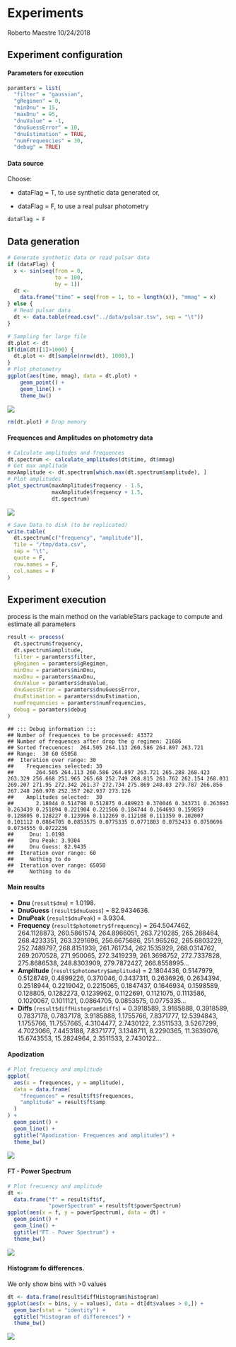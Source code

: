 Experiments
================
Roberto Maestre
10/24/2018

Experiment configuration
------------------------

#### Parameters for execution

``` r
paramters = list(
  "filter" = "gaussian",
  "gRegimen" = 0,
  "minDnu" = 15,
  "maxDnu" = 95,
  "dnuValue" = -1,
  "dnuGuessError" = 10,
  "dnuEstimation" = TRUE,
  "numFrequencies" = 30,
  "debug" = TRUE)
```

#### Data source

Choose:

-   dataFlag = T, to use synthetic data generated or,

-   dataFlag = F, to use a real pulsar photometry

``` r
dataFlag = F
```

Data generation
---------------

``` r
# Generate synthetic data or read pulsar data
if (dataFlag) {
  x <- sin(seq(from = 0,
               to = 100,
               by = 1))
  dt <-
    data.frame("time" = seq(from = 1, to = length(x)), "mmag" = x)
} else {
  # Read pulsar data
  dt <- data.table(read.csv("../data/pulsar.tsv", sep = "\t"))
}

# Sampling for large file
dt.plot <- dt
if(dim(dt)[1]>1000) {
  dt.plot <- dt[sample(nrow(dt), 1000),]
}
# Plot photometry
ggplot(aes(time, mmag), data = dt.plot) +
    geom_point() +
    geom_line() +
    theme_bw()
```

![](Experiments_files/figure-markdown_github/dataGeneration-1.png)

``` r
rm(dt.plot) # Drop memory
```

#### Frequences and Amplitudes on photometry data

``` r
# Calculate amplitudes and frequences
dt.spectrum <- calculate_amplitudes(dt$time, dt$mmag)
# Get max amplitude
maxAmplitude <- dt.spectrum[which.max(dt.spectrum$amplitude), ]
# Plot amplitudes
plot_spectrum(maxAmplitude$frequency - 1.5,
              maxAmplitude$frequency + 1.5,
              dt.spectrum)
```

![](Experiments_files/figure-markdown_github/calculateEspectrum-1.png)

``` r
# Save Data to disk (to be replicated)
write.table(
  dt.spectrum[c("frequency", "amplitude")],
  file = "/tmp/data.csv",
  sep = "\t",
  quote = F,
  row.names = F,
  col.names = F
)
```

Experiment execution
--------------------

process is the main method on the variableStars package to compute and estimate all parameters

``` r
result <- process(
  dt.spectrum$frequency,
  dt.spectrum$amplitude,
  filter = paramters$filter,
  gRegimen = paramters$gRegimen,
  minDnu = paramters$minDnu,
  maxDnu = paramters$maxDnu,
  dnuValue = paramters$dnuValue,
  dnuGuessError = paramters$dnuGuessError,
  dnuEstimation = paramters$dnuEstimation,
  numFrequencies = paramters$numFrequencies,
  debug = paramters$debug
)
```

    ## ::: Debug information :::
    ## Number of frequences to be processed: 43372
    ## Number of frequences after drop the g regimen: 21686
    ## Sorted frecuences:  264.505 264.113 260.586 264.897 263.721
    ## Range:  30 60 65058
    ##  Iteration over range: 30
    ##    Frequencies selected: 30
    ##       264.505 264.113 260.586 264.897 263.721 265.288 268.423 263.329 256.668 251.965 265.68 252.749 268.815 261.762 262.154 268.031 269.207 271.95 272.342 261.37 272.734 275.869 248.83 279.787 266.856 267.248 260.978 252.357 262.937 273.126
    ##    Amplitudes selected:  30
    ##       2.18044 0.514798 0.512875 0.489923 0.370046 0.343731 0.263693 0.263439 0.251894 0.221904 0.221506 0.184744 0.164693 0.159859 0.128805 0.128227 0.123996 0.112269 0.112108 0.111359 0.102007 0.101112 0.0864705 0.0853575 0.0775335 0.0771803 0.0752433 0.0750696 0.0734555 0.0722236
    ##     Dnu: 1.0198
    ##     Dnu Peak: 3.9304
    ##     Dnu Guess: 82.9435
    ##  Iteration over range: 60
    ##     Nothing to do
    ##  Iteration over range: 65058
    ##     Nothing to do

#### Main results

-   **Dnu** (`result$dnu`) = 1.0198.
-   **DnuGuess** `(result$dnuGuess`) = 82.9434636.
-   **DnuPeak** (`result$dnuPeak`) = 3.9304.
-   **Frequency** (`result$photometry$frequency`) = 264.5047462, 264.1128873, 260.5861574, 264.8966051, 263.7210285, 265.288464, 268.4233351, 263.3291696, 256.6675686, 251.965262, 265.6803229, 252.7489797, 268.8151939, 261.761734, 262.1535929, 268.0314762, 269.2070528, 271.950065, 272.3419239, 261.3698752, 272.7337828, 275.8686538, 248.8303909, 279.7872427, 266.8558995...
-   **Amplitude** (`result$photometry$amplitude`) = 2.1804436, 0.5147979, 0.5128749, 0.4899226, 0.370046, 0.3437311, 0.2636926, 0.2634394, 0.2518944, 0.2219042, 0.2215065, 0.1847437, 0.1646934, 0.1598589, 0.128805, 0.1282273, 0.1239962, 0.1122691, 0.1121075, 0.1113586, 0.1020067, 0.1011121, 0.0864705, 0.0853575, 0.0775335...
-   **Diffs** (`result$diffHistogram$diffs`) = 0.3918589, 3.9185888, 0.3918589, 0.7837178, 0.7837178, 3.9185888, 1.1755766, 7.8371777, 12.5394843, 1.1755766, 11.7557665, 4.3104477, 2.7430122, 2.3511533, 3.5267299, 4.7023066, 7.4453188, 7.8371777, 3.1348711, 8.2290365, 11.3639076, 15.6743553, 15.2824964, 2.3511533, 2.7430122...

#### Apodization

``` r
# Plot frecuency and amplitude
ggplot(
  aes(x = frequences, y = amplitude),
  data = data.frame(
    "frequences" = result$ft$frequences,
    "amplitude" = result$ft$amp
  )
) +
  geom_point() +
  geom_line() +
  ggtitle("Apodization- Frequences and amplitudes") +
  theme_bw()
```

![](Experiments_files/figure-markdown_github/apodization-1.png)

#### FT - Power Spectrum

``` r
# Plot frecuency and amplitude
dt <-
  data.frame("f" = result$ft$f,
             "powerSpectrum" = result$ft$powerSpectrum)
ggplot(aes(x = f, y = powerSpectrum), data = dt) +
  geom_point() +
  geom_line() +
  ggtitle("FT - Power Spectrum") +
  theme_bw()
```

![](Experiments_files/figure-markdown_github/ftPower-1.png)

#### Histogram fo differences.

We only show bins with &gt;0 values

``` r
dt <- data.frame(result$diffHistogram$histogram)
ggplot(aes(x = bins, y = values), data = dt[dt$values > 0,]) +
  geom_bar(stat = "identity") +
  ggtitle("Histogram of differences") +
  theme_bw()
```

![](Experiments_files/figure-markdown_github/diffsHistogram-1.png)
